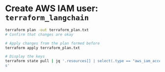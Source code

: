 # Create AWS IAM user: `terraform_langchain`

```bash
terraform plan -out terraform_plan.txt
# Confirm that changes are okay

# Apply changes from the plan formed before
terraform apply terraform_plan.txt

# Display the keys
terraform state pull | jq '.resources[] | select(.type == "aws_iam_access_key") | .instances[0].attribute
s'


```
